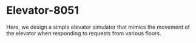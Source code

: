 # Elevator-8051
Here, we design a simple elevator simulator that mimics the movement of the elevator when responding to requests from various floors. 
